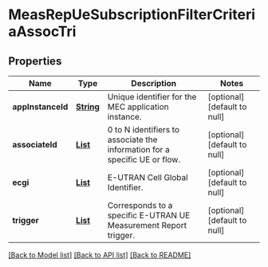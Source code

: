 # MeasRepUeSubscriptionFilterCriteriaAssocTri
## Properties

Name | Type | Description | Notes
------------ | ------------- | ------------- | -------------
**appInstanceId** | [**String**](string.md) | Unique identifier for the MEC application instance. | [optional] [default to null]
**associateId** | [**List**](AssociateId.md) | 0 to N identifiers to associate the information for a specific UE or flow. | [optional] [default to null]
**ecgi** | [**List**](Ecgi.md) | E-UTRAN Cell Global Identifier. | [optional] [default to null]
**trigger** | [**List**](Trigger.md) | Corresponds to a specific E-UTRAN UE Measurement Report trigger. | [optional] [default to null]

[[Back to Model list]](../README.md#documentation-for-models) [[Back to API list]](../README.md#documentation-for-api-endpoints) [[Back to README]](../README.md)


